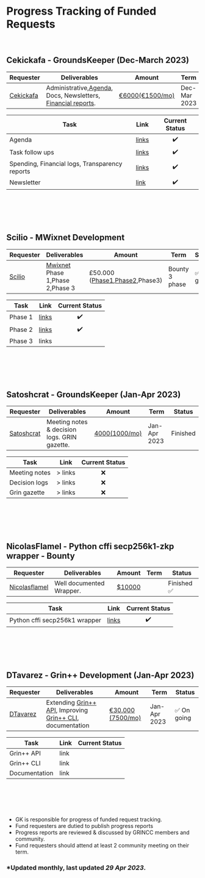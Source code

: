# Progress Tracking of Funded Requests
<br />

 ## Cekickafa - GroundsKeeper (Dec-March 2023)

|Requester | Deliverables |Amount|  Term  | Status |
| ----- | ---- | ---- | ---- | --- | 
|[Cekickafa](https://forum.grin.mw/t/request-for-funding-cobragrin-december-2022-march-2023/10208/10)  | Administrative,[Agenda](https://github.com/cekickafa/agenda), Docs, Newsletters, [Financial reports](https://github.com/cekickafa/finance). | [€6000(€1500/mo)](https://blockchair.com/bitcoin/transaction/7f66e917ccc259c90f1ca517c3b3699dd966be10e102cdc3e4bc7db596d099b0)  | Dec-Mar 2023 | ✅ Finished |

| Task           | Link |  Current Status |  
|----------------|---------------|:----------------:|  
| Agenda |  [links](https://github.com/cekickafa/agenda)  |    ✔️ |                |            
 Task follow ups   |  [links](https://github.com/cekickafa/agenda/blob/main/community_task_list.md)  |  ✔️ |   |
| Spending, Financial logs, Transparency reports   | [links](https://github.com/cekickafa/finance)  |   ✔️ | |
| Newsletter | [link](https://grinpost.substack.com/ )      |       ✔️     |   |
   
<br />      
<br />      
<br />      
<br />      



  
    




## Scilio - MWixnet Development
 

|Requester | Deliverables | Amount |  Term  | Status |
| ----- | ---- | ---- | ---- | --- | 
|[Scilio](https://forum.grin.mw/t/request-for-funding-scilio-coinswap-implementation/9149)  | [Mwixnet](https://github.com/mimblewimble/mwixnet) Phase 1,Phase 2,Phase 3  | £50.000 ([Phase1](https://blockchair.com/bitcoin/transaction/ee27a3fd3b97c9bf8c63e09d507269a8305fad835275e71baad80e426631e954),[Phase2](https://blockchair.com/bitcoin/transaction/371d626948e81561e30d9e3d59f94eecd6f170a0cc8eeef0d03be1738d8a13ac),Phase3)  | Bounty 3 phase | ✅ On going |

| Task           | Link          |  Current Status |  
|----------------|---------------|:----------------: | 
| Phase 1 |  [links](https://github.com/mimblewimble/mwixnet/pull/1)  |    ✔️    |                  |        
  Phase 2   | [links](https://github.com/mimblewimble/mwixnet/pull/1 )  |   ✔️ |    |
| Phase 3   |  links |  | | 

<br />      
<br />      
<br />      
<br />      


## Satoshcrat - GroundsKeeper (Jan-Apr 2023)

|Requester | Deliverables | Amount |  Term  | Status |
| ----- | ---- | ---- | ---- | --- | 
|[Satoshcrat](https://forum.grin.mw/t/request-for-funding-groundskeeper-satoshocrat-jan-apr-2023/10211/9)  | Meeting notes & decision logs. GRIN gazette.  | [$4000($1000/mo)](https://blockchair.com/bitcoin/transaction/7f66e917ccc259c90f1ca517c3b3699dd966be10e102cdc3e4bc7db596d099b0)  | Jan-Apr 2023 | Finished |

| Task           | Link |  Current Status |  
|----------------|---------------|:----------------:| 
| Meeting notes  | > links  |  ❌ |  |          
 Decision logs   | > links  |  ❌ |  |
| Grin gazette   | > links  |  ❌ |  |


<br />      
<br />      
<br />      
<br />      

## NicolasFlamel -  Python cffi secp256k1-zkp wrapper - Bounty 

|Requester | Deliverables | Amount |  Term  | Status |
| ----- | ---- | ---- | ---- | --- | 
|[Nicolasflamel](https://forum.grin.mw/t/locked-python-cffi-secp256k1-zkp-wrapper-bounty/10030)  | Well documented Wrapper. | [$10000](https://blockchair.com/bitcoin/transaction/ee09f1dead58f8b20f168037c6942b74f81c09ad02b6f7f9897d534a636a37ab)  |  | Finished ✅ |

| Task           | Link |  Current Status |  
|----------------|---------------|:----------------:| 
| Python cffi secp256k1 wrapper |  [links](https://github.com/grinventions/secp256k1-zkp-mw#installation)  |    ✔️ | |          


<br />      
<br />      
<br />      
<br />      



## DTavarez - Grin++ Development (Jan-Apr 2023)
 

|Requester | Deliverables | Amount |  Term  | Status |
| ----- | ---- | ---- | ---- | --- | 
|[DTavarez](https://forum.grin.mw/t/request-for-funding-davidtavarez-january-april-2023/10205)  | Extending [Grin++ API](https://github.com/mimblewimble/grin-rfcs/blob/master/text/0007-node-api-v2.md), Improving [Grin++ CLI](https://github.com/GrinPlusPlus/GrinPP-CLI), documentation | [€30.000 (7500/mo)](https://blockchair.com/bitcoin/transaction/20c3fe26dc2e1e94c3d0bfd614c06e0b2bacdeb0bc4142f22af7f936396dd020)  | Jan-Apr 2023 | ✅ On going |

| Task           | Link          |  Current Status |  
|----------------|---------------|---------------- | 
| Grin++ API |  link  |        |                  |        
  Grin++ CLI  |  link  |    |    |
| Documentation   |  link |  | | 




<br />      
<br />      
<br />      
<br />      



* GK is responsible for progress of funded request tracking.
* Fund requesters are dutied to publish progress reports
* Progress reports are reviewed & discussed  by GRINCC members and community.
* Fund requesters should attend at least 2 community meeting on their term.


### *Updated monthly, last updated <i>29 Apr 2023</i>.





